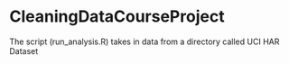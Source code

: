 # CleaningDataCourseProject
The script (run_analysis.R) takes in data from a directory called UCI HAR Dataset
